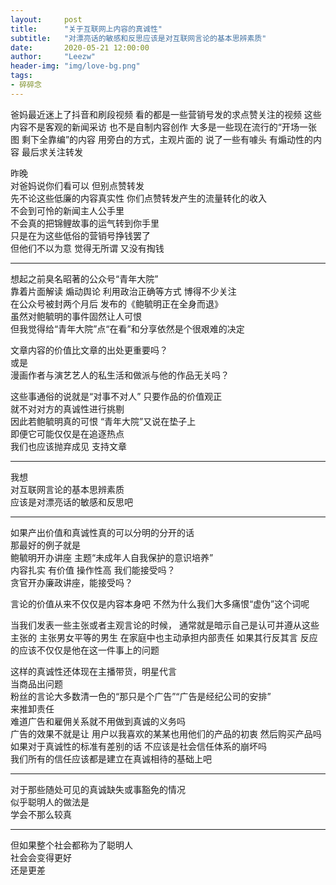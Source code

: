 ```yaml
---
layout:     post
title:      "关于互联网上内容的真诚性"
subtitle:   "对漂亮话的敏感和反思应该是对互联网言论的基本思辨素质"
date:       2020-05-21 12:00:00
author:     "Leezw"
header-img: "img/love-bg.png"
tags:
- 碎碎念
---
```



>     
爸妈最近迷上了抖音和刷段视频 看的都是一些营销号发的求点赞关注的视频 这些内容不是客观的新闻采访 也不是自制内容创作 
大多是一些现在流行的“开场一张图 剩下全靠编”的内容 用旁白的方式，主观片面的 说了一些有噱头 有煽动性的内容 最后求关注转发   


昨晚     
对爸妈说你们看可以 但别点赞转发      
先不论这些低廉的内容真实性 你们点赞转发产生的流量转化的收入    
不会到可怜的新闻主人公手里     
不会真的把锦鲤故事的运气转到你手里    
只是在为这些低俗的营销号挣钱罢了    
但他们不以为意 觉得无所谓 又没有掏钱

---

想起之前臭名昭著的公众号“青年大院”      
靠着片面解读 煽动舆论 利用政治正确等方式 博得不少关注      
在公众号被封两个月后 发布的《鲍毓明正在全身而退》      
虽然对鲍毓明的事件固然让人可恨        
但我觉得给“青年大院”点“在看”和分享依然是个很艰难的决定      

文章内容的价值比文章的出处更重要吗？      
或是      
漫画作者与演艺艺人的私生活和做派与他的作品无关吗？      

这些事通俗的说就是“对事不对人” 只要作品的价值观正      
就不对对方的真诚性进行挑剔      
因此若鲍毓明真的可恨 “青年大院”又说在垫子上      
即便它可能仅仅是在追逐热点      
我们也应该抛弃成见 支持文章     

---

我想      
对互联网言论的基本思辨素质      
应该是对漂亮话的敏感和反思吧  

---
如果产出价值和真诚性真的可以分明的分开的话      
那最好的例子就是      
鲍毓明开办讲座 主题“未成年人自我保护的意识培养”      
内容扎实 有价值 操作性高 我们能接受吗？      
贪官开办廉政讲座，能接受吗？      

言论的价值从来不仅仅是内容本身吧
不然为什么我们大多痛恨“虚伪”这个词呢

当我们发表一些主张或者主观言论的时候，
通常就是暗示自己是认可并遵从这些主张的
主张男女平等的男生 在家庭中也主动承担内部责任
如果其行反其言 反应的应该不仅仅是他在这一件事上的问题

这样的真诚性还体现在主播带货，明星代言       
当商品出问题       
粉丝的言论大多数清一色的“那只是个广告”“广告是经纪公司的安排”       
来推卸责任       
难道广告和雇佣关系就不用做到真诚的义务吗       
广告的效果不就是让 用户以我喜欢的某某也用他们的产品的初衷 然后购买产品吗       
如果对于真诚性的标准有差别的话 不应该是社会信任体系的崩坏吗       
我们所有的信任应该都是建立在真诚相待的基础上吧       

---

对于那些随处可见的真诚缺失或事豁免的情况       
似乎聪明人的做法是          
学会不那么较真           

---

但如果整个社会都称为了聪明人       
社会会变得更好        
还是更差       










